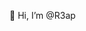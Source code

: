 👋 Hi, I’m @R3ap

<!---
R3ap/R3ap is a ✨ special ✨ repository because its `README.md` (this file) appears on your GitHub profile.
You can click the Preview link to take a look at your changes.
--->
